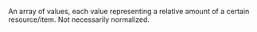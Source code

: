 An array of values, each value representing a relative amount of a certain resource/item.
Not necessarily normalized.
